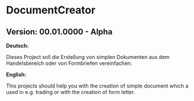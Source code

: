 # DocumentCreator
## Version:  00.01.0000 - Alpha



**Deutsch:**

Dieses Project soll die Erstellung von simplen Dokumenten aus dem Handelsbereich oder von Formbriefen vereinfachen.

**English:**

This projects should help you with the creation of simple document which a used in e.g. trading or with the creation of form letter.
